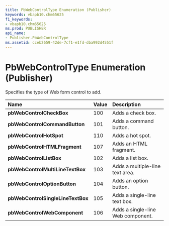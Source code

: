 ```yaml
---
title: PbWebControlType Enumeration (Publisher)
keywords: vbapb10.chm65625
f1_keywords:
- vbapb10.chm65625
ms.prod: PUBLISHER
api_name:
- Publisher.PbWebControlType
ms.assetid: cceb2659-42de-7cf1-e1fd-dba992d4551f
---
```



# PbWebControlType Enumeration (Publisher)

Specifies the type of Web form control to add.



|**Name**|**Value**|**Description**|
|:-----|:-----|:-----|
| **pbWebControlCheckBox**|100|Adds a check box.|
| **pbWebControlCommandButton**|101|Adds a command button.|
| **pbWebControlHotSpot**|110|Adds a hot spot.|
| **pbWebControlHTMLFragment**|107|Adds an HTML fragment.|
| **pbWebControlListBox**|102|Adds a list box.|
| **pbWebControlMultiLineTextBox**|103|Adds a multiple-line text area.|
| **pbWebControlOptionButton**|104|Adds an option button.|
| **pbWebControlSingleLineTextBox**|105|Adds a single-line text box.|
| **pbWebControlWebComponent**|106|Adds a single-line Web component.|

